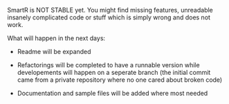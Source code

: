 SmartR is NOT STABLE yet. You might find missing features, unreadable insanely complicated code or stuff which is simply wrong and does not work.

What will happen in the next days:

- Readme will be expanded

- Refactorings will be completed to have a runnable version while developements will happen on a seperate branch (the initial commit came from a private repository where no one cared about broken code)

- Documentation and sample files will be added where most needed
